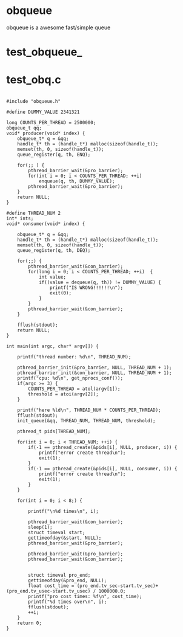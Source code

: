 # obqueue
obqueue is a awesome fast/simple queue

# test_obqueue_ 

# test_obq.c
<pre><code>
#include "obqueue.h"

#define DUMMY_VALUE	2341321

long COUNTS_PER_THREAD = 2500000;
obqueue_t qq;
void* producer(void* index) {
	obqueue_t* q = &qq;		
	handle_t* th = (handle_t*) malloc(sizeof(handle_t));
	memset(th, 0, sizeof(handle_t));
	queue_register(q, th, ENQ);
	
	for(;; ) {
		pthread_barrier_wait(&pro_barrier);
		for(int i = 0; i < COUNTS_PER_THREAD; ++i)  
			enqueue(q, th, DUMMY_VALUE);
		pthread_barrier_wait(&pro_barrier);
	}	
	return NULL;
}

#define THREAD_NUM 2
int* ints;
void* consumer(void* index) {

	obqueue_t* q = &qq;
	handle_t* th = (handle_t*) malloc(sizeof(handle_t));
	memset(th, 0, sizeof(handle_t));
	queue_register(q, th, DEQ);
	
	for(;;) {
		pthread_barrier_wait(&con_barrier);	
		for(long i = 0; i < COUNTS_PER_THREAD; ++i)  {
			int value;
			if((value = dequeue(q, th)) != DUMMY_VALUE) {
				printf("IS WRONG!!!!!!\n");
				exit(0);
			}
		}
		pthread_barrier_wait(&con_barrier);
	}
	
	fflush(stdout);
	return NULL;
}

int main(int argc, char* argv[]) {

	printf("thread number: %d\n", THREAD_NUM);
	
	pthread_barrier_init(&pro_barrier, NULL, THREAD_NUM + 1);
	pthread_barrier_init(&con_barrier, NULL, THREAD_NUM + 1);
	printf("cpu: %d\n", get_nprocs_conf());
	if(argc >= 3) {
		COUNTS_PER_THREAD = atol(argv[1]);
		threshold = atoi(argv[2]);	
	}
	
	printf("here %ld\n", THREAD_NUM * COUNTS_PER_THREAD);
	fflush(stdout);
	init_queue(&qq, THREAD_NUM, THREAD_NUM, threshold);
	
	pthread_t pids[THREAD_NUM];
	
	for(int i = 0; i < THREAD_NUM; ++i) {
		if(-1 == pthread_create(&pids[i], NULL, producer, i)) {
			printf("error create thread\n");
			exit(1);
		}
		if(-1 == pthread_create(&pids[i], NULL, consumer, i)) {
			printf("error create thread\n");
			exit(1);
		}
	}
	
	for(int i = 0; i < 8;) {
	
		printf("\n%d times\n", i);
		
		pthread_barrier_wait(&con_barrier);	
		sleep(1);
		struct timeval start;
		gettimeofday(&start, NULL);
		pthread_barrier_wait(&pro_barrier);
		
		pthread_barrier_wait(&pro_barrier);
		pthread_barrier_wait(&con_barrier);	

		
		struct timeval pro_end;
		gettimeofday(&pro_end, NULL);
		float cost_time = (pro_end.tv_sec-start.tv_sec)+(pro_end.tv_usec-start.tv_usec) / 1000000.0;
		printf("pro cost times: %f\n", cost_time);
		printf("%d times over\n", i);
		fflush(stdout);
		++i;
	}
	return 0;
}
</pre></code>
